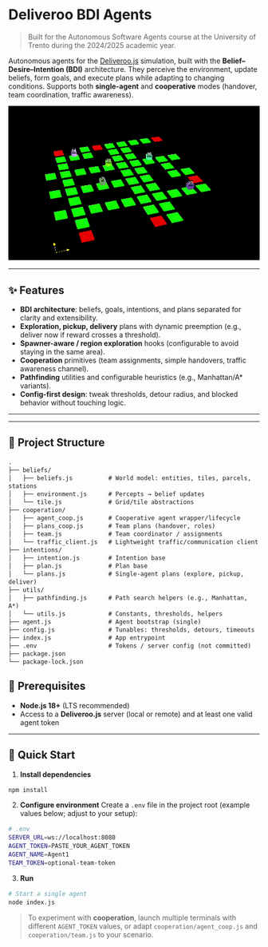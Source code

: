 # Deliveroo BDI Agents

> Built for the Autonomous Software Agents course at the University of Trento during the 2024/2025 academic year.

Autonomous agents for the [Deliveroo.js](https://github.com/unitn-ASA/Deliveroo.js) simulation, built with the **Belief–Desire–Intention (BDI)** architecture. They perceive the environment, update beliefs, form goals, and execute plans while adapting to changing conditions. Supports both **single-agent** and **cooperative** modes (handover, team coordination, traffic awareness).

![Example](video_example_agents.gif)

---

## ✨ Features

- **BDI architecture**: beliefs, goals, intentions, and plans separated for clarity and extensibility.
- **Exploration, pickup, delivery** plans with dynamic preemption (e.g., deliver now if reward crosses a threshold).
- **Spawner-aware / region exploration** hooks (configurable to avoid staying in the same area).
- **Cooperation** primitives (team assignments, simple handovers, traffic awareness channel).
- **Pathfinding** utilities and configurable heuristics (e.g., Manhattan/A* variants).
- **Config-first design**: tweak thresholds, detour radius, and blocked behavior without touching logic.

---

---

## 📁 Project Structure

```
.
├── beliefs/
│   ├── beliefs.js          # World model: entities, tiles, parcels, stations
│   ├── environment.js      # Percepts → belief updates
│   └── tile.js             # Grid/tile abstractions
├── cooperation/
│   ├── agent_coop.js       # Cooperative agent wrapper/lifecycle
│   ├── plans_coop.js       # Team plans (handover, roles)
│   ├── team.js             # Team coordinator / assignments
│   └── traffic_client.js   # Lightweight traffic/communication client
├── intentions/
│   ├── intention.js        # Intention base
│   ├── plan.js             # Plan base
│   └── plans.js            # Single-agent plans (explore, pickup, deliver)
├── utils/
│   ├── pathfinding.js      # Path search helpers (e.g., Manhattan, A*)
│   └── utils.js            # Constants, thresholds, helpers
├── agent.js                # Agent bootstrap (single)
├── config.js               # Tunables: thresholds, detours, timeouts
├── index.js                # App entrypoint
├── .env                    # Tokens / server config (not committed)
├── package.json
└── package-lock.json

```

## 🧰 Prerequisites

- **Node.js 18+** (LTS recommended)
- Access to a **Deliveroo.js** server (local or remote) and at least one valid agent token

---

## 🚀 Quick Start

1) **Install dependencies**
```bash
npm install
```

2) **Configure environment**
Create a `.env` file in the project root (example values below; adjust to your setup):

```bash
# .env
SERVER_URL=ws://localhost:8080
AGENT_TOKEN=PASTE_YOUR_AGENT_TOKEN
AGENT_NAME=Agent1
TEAM_TOKEN=optional-team-token
```

3) **Run**
```bash
# Start a single agent
node index.js
```

> To experiment with **cooperation**, launch multiple terminals with different `AGENT_TOKEN` values, or adapt `cooperation/agent_coop.js` and `cooperation/team.js` to your scenario.
